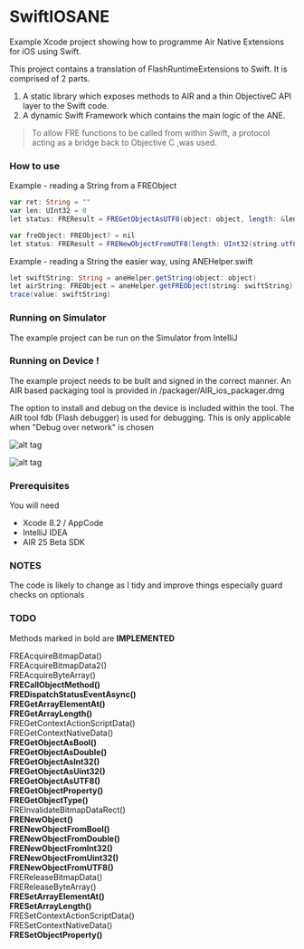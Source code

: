 # SwiftIOSANE  

Example Xcode project showing how to programme Air Native Extensions for iOS using Swift.

This project contains a translation of FlashRuntimeExtensions to Swift.
It is comprised of 2 parts.

1. A static library which exposes methods to AIR and a thin ObjectiveC API layer to the Swift code. 
2. A dynamic Swift Framework which contains the main logic of the ANE.

> To allow FRE functions to be called from within Swift, a protocol acting 
> as a bridge back to Objective C ,was used.

### How to use
Example - reading a String from a FREObject

````actionscript
var ret: String = ""
var len: UInt32 = 0
let status: FREResult = FREGetObjectAsUTF8(object: object, length: &len, value: &ret)

var freObject: FREObject? = nil
let status: FREResult = FRENewObjectFromUTF8(length: UInt32(string.utf8.count), value: ret, object: &freObject);
`````

Example - reading a String the easier way,  using ANEHelper.swift


````actionscript
let swiftString: String = aneHelper.getString(object: object)
let airString: FREObject = aneHelper.getFREObject(string: swiftString)!
trace(value: swiftString)
`````


### Running on Simulator

The example project can be run on the Simulator from IntelliJ

### Running on Device !

The example project needs to be built and signed in the correct manner.
An AIR based packaging tool is provided in /packager/AIR_ios_packager.dmg

The option to install and debug on the device is included within the tool.
The AIR tool fdb (Flash debugger) is used for debugging. This is only applicable when "Debug over network" is chosen

![alt tag](https://github.com/tuarua/SwiftIOSANE/blob/master/screenshots/1.png)


![alt tag](https://github.com/tuarua/SwiftIOSANE/blob/master/screenshots/2.png)

### Prerequisites

You will need

- Xcode 8.2 / AppCode
- IntelliJ IDEA
- AIR 25 Beta SDK

### NOTES
The code is likely to change as I tidy and improve things especially guard checks on optionals

### TODO
Methods marked in bold are **IMPLEMENTED**

FREAcquireBitmapData()  
FREAcquireBitmapData2()  
FREAcquireByteArray()  
**FRECallObjectMethod()**  
**FREDispatchStatusEventAsync()**  
**FREGetArrayElementAt()**  
**FREGetArrayLength()**  
FREGetContextActionScriptData()  
FREGetContextNativeData()  
**FREGetObjectAsBool()**  
**FREGetObjectAsDouble()**  
**FREGetObjectAsInt32()**  
**FREGetObjectAsUint32()**  
**FREGetObjectAsUTF8()**  
**FREGetObjectProperty()**  
**FREGetObjectType()**  
FREInvalidateBitmapDataRect()  
**FRENewObject()**  
**FRENewObjectFromBool()**  
**FRENewObjectFromDouble()**  
**FRENewObjectFromInt32()**  
**FRENewObjectFromUint32()**  
**FRENewObjectFromUTF8()**  
FREReleaseBitmapData()  
FREReleaseByteArray()  
**FRESetArrayElementAt()**  
**FRESetArrayLength()**  
FRESetContextActionScriptData()  
FRESetContextNativeData()  
**FRESetObjectProperty()**
